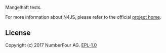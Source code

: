 <!---
Copyright (c) 2017 NumberFour AG.
All rights reserved. This program and the accompanying materials
are made available under the terms of the Eclipse Public License v1.0
which accompanies this distribution, and is available at
http://www.eclipse.org/legal/epl-v10.html

Contributors:
  NumberFour AG - Initial API and implementation
--->

Mangelhaft tests.

For more information about N4JS, please refer to the official [project home](https://numberfour.github.io/n4js).

## License

Copyright (c) 2017 NumberFour AG.
[EPL-1.0](http://www.eclipse.org/legal/epl-v10.html)
